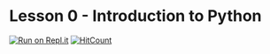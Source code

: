 # Lesson 0 - Introduction to Python

[![Run on Repl.it](https://replit.com/badge/github/CoffeePoweredComputers/Lesson-0---Introduction-to-Python)](https://replit.com/new/github/CoffeePoweredComputers/Lesson-0---Introduction-to-Python)
  [![HitCount](https://hits.dwyl.com/CoffeePowerdComputers/Lesson-0---Introduction-to-Python.svg?style=flat-square&show=unique)](http://hits.dwyl.com/CoffeePowerdComputers/Lesson-0---Introduction-to-Python)
